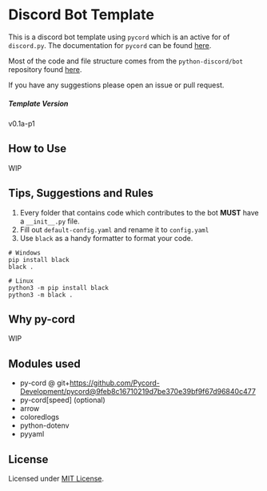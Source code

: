 # Discord Bot Template

This is a discord bot template using `pycord` which is an active for of `discord.py`. The documentation for `pycord` can
be found [here](https://docs.pycord.dev/en/stable/).

Most of the code and file structure comes from the `python-discord/bot` repository
found [here](https://github.com/python-discord/bot).

If you have any suggestions please open an issue or pull request.

##### Template Version

v0.1a-p1

## How to Use

WIP

## Tips, Suggestions and Rules

1. Every folder that contains code which contributes to the bot **MUST** have a `__init__.py` file.
2. Fill out `default-config.yaml` and rename it to `config.yaml`
3. Use `black` as a handy formatter to format your code.

``` 
# Windows
pip install black
black .

# Linux
python3 -m pip install black
python3 -m black .
```

## Why py-cord

WIP

## Modules used

* py-cord @ git+https://github.com/Pycord-Development/pycord@9feb8c16710219d7be370e39bf9f67d96840c477
* py-cord[speed] (optional)
* arrow
* coloredlogs
* python-dotenv
* pyyaml

## License

Licensed under [MIT License](https://mit-license.org/).